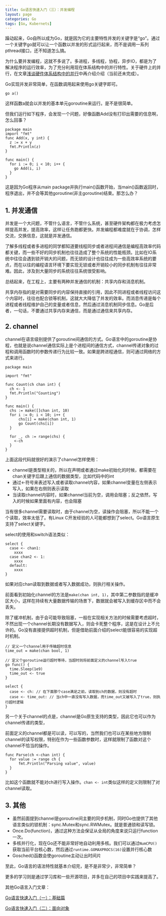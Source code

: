 ```yaml
---
title: Go语言快速入门（三）：并发编程
layout: page
categories: Go
tags: [Go, Kubernets]
---
```


躁动起来，Go自所以成为Go，就是因为它的主要特性并发的关键字是“go”。通过一个关键字go就可以让一个函数以并发的形式运行起来，而不是调用一系列pthread接口，还不知道怎么搞。

为什么要并发编程，这就不多说了。多进程，多线程，协程，异步IO，都是为了解决程序的运行效率，为了充分利用现在体系结构中的并行特性。关于硬件上的并行，在文章[浅谈硬件体系结构中的并行](https://leonlee110.github.io/go/2018/03/24/parallel-in-hardware-architecture)中再介绍介绍（当前还未完成）。

Go实现并发非常简单，在函数调用起来使用go关键字即可。

<!-- excerpt -->

```
go a()
```
这样函数a就会以并发的基本单元goroutine来运行。是不是很简单。

但我们运行如下程序，会发现一个问题，好像函数Add没有打印出需要的信息啊，怎么回事？
```
package main
import "fmt"
func Add(x, y int) {
  z := x + y
  fmt.Println(z)
}

func main() {
  for i := 0; i < 10; i++ {
    go Add(i, i)
  }
}
```
这是因为Go程序从main package并执行main()函数开始，当main()函数返回时，程序退出，并不会等其他goroutine(非主goroutine)结束。那怎么办？

## 1. 并发通信
并发是一个大问题，不管什么语言，不管什么系统，甚至硬件架构都在极力考虑怎样提高并发，提高效率，这样让任务跑都更快。并发编程都难度就在于协调，怎样交流，交换信息，这就是并发通信。

了解多线程或者多进程的同学都知道要线程同步或者进程间通信是编程高效率代码都关键，而一些不好的同步机制也往往造成了整个系统的性能瓶颈。比如在IO系统中往往会遇到锁开销大的问题，而无锁的设计也往往成为一些高效率系统的要点，而在以往的编程语言环境下要实现无锁或者开销较小的同步机制有往往非常难。因此，涉及到大量同步的系统往往系统很受影响。

总结起来，在工程上，主要有两种并发通信的机制：共享内存和消息机制。

共享内存指的是对需要同步的内容保持直接的引用，因此不同进程或者线程访问这个内容时，往往也配合锁等机制，这就大大降低了并发的效率。而消息传递是每个进程或者线程维护自己的变量或者信息，然后通过消息机制同步信息。Go是后者，一句话，不要通过共享内存来通信，而是通过通信来共享内存。

## 2. channel
channel在语言级别提供了goroutine间通信的方式。Go语言中的goroutine是协程，也就是说channel通信实际上是个进程间的通信方式，channel传递对象的过程和调用函数时的参数传递行为比较一致。如果是跨进程通信，则可通过网络的方式来进行。
```
package main

import "fmt"

func Count(ch chan int) {
  ch <- 1
  fmt.Println("Counting")
}

func main() {
  chs := make([]chan int, 10)
  for i := 0; i < 10; i++ {
      chs[i] = make(chan int, 1)
      go Count(chs[i])
  }

  for _, ch := range(chs) {
    <-ch
  }
}
```
上面这段代码就很好的演示了channel怎样使用：
- channel是类型相关的，所以在声明或者通过make初始化的时候，都需要在chan关键字后跟上通信的数据类型，比如代码中的int
- 通过<-符号来表述写入或者读取channel内容，如果channel变量在左侧表示写入，如果在右侧则表示读取
- 当读取channel内容时，如果channel当前为空，调用会阻塞；反之依然，写入的时候如果里面有内容，也会阻塞

当有很多channel需要读取时，由于channel为空，读操作会阻塞，所以不能一个个读取，效率太低了。有Linux C开发经验的人可能都想到了select。Go语言原生支持了select关键字。

select的使用和switch语法类似：
```
select {
  case <- chan1:
    xxxx
  case chan2 <- 1:
    xxxx
  default:
    xxxx
}
```
如果对应chan读取到数据或者写入数据成功，则执行相关操作。

前面看到初始化channel的方法是```make(chan int, 1)```，其中第二参数指的是缓冲区大小，这样在持续有大量数据传输的场景下，数据就会被写入到缓存区中而不会丢失。

除了缓冲机制，由于会可能导致阻塞，一般在实现相关方法的时候需要考虑超时，不然出现一个channel长期没有数据写入，则会卡死整个程序，这是在设计上不允许的。Go没有直接提供超时机制，但是借助前面介绍的select能很容易的实现超时机制。
```
// 定义一个channel用于传输超时信息
time_out = make(chan bool, 1)

// 定义个goroutine运行超时等待，当超时则将前面定义的channel写入true
go func() {
  time.Sleep(1e9)
  time_out <- true
}

select {
  case <- ch: // 在下面那个case满足之前，读取到ch的数据，则没有超时
  case <- time_out: // 当ch中一直没有写入数据，而time_out又被写入了true，则执行超时逻辑
}
```

另一个关于channel的点是，channel是Go原生支持的类型，因此它也可以作为channel传递的类型，

前面定义的channel都是可以读，可以写的，当然我们也可以在某些地方限制channel的读写权限，特别在作为一些函数参数时，这样就限制了函数对这个channel不恰当的操作。
```
func Parse(ch <-chan int) {
  for value := range ch {
      fmt.Println("Parsing value", value)
  }
}
```
比如这个函数就不能对ch进行写入操作。```chan <- int```类似这样的定义则限制了对channel读取。

## 3. 其他
- 虽然前面提到channel是goroutine间主要的同步机制，同时Go也提供了其他语言类似的锁机制：sync.Mutex和sync.RWMutex。就是普通锁和读写锁。
- Once.Do(function)，通过这种方法会保证从全局的角度来说只运行function一次。
- 多核并行化，现在Go还不能非常好地自动利用多核。我们可以通过```NumCPU()```获取当前平台核心数，然后通过```runtime.GOMAXPROCS(16)```设置并行核心数
- Gosched()函数会使goroutine主动让出时间片

至此，Go语言的语法特性就基本介绍完，是不是非常少，非常简单？

更多的学习则是通过学习库和一些开源项目，并多在自己的项目中实践来提高了。

其他Go语言入门文章：

[Go语言快速入门（一）：基础篇](https://leonlee110.github.io/go/2018/03/21/introduction-to-go-1)

[Go语言快速入门（二）：面向对象](https://leonlee110.github.io/go/2018/03/23/introduction-to-go-2)
